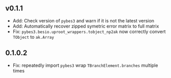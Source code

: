 ## v0.1.1
* Add: Check version of `pybes3` and warn if it is not the latest version
* Add: Automatically recover zipped symetric error matrix to full matrix
* Fix: `pybes3.besio.uproot_wrappers.tobject_np2ak` now correctly convert `TObject` to `ak.Array`

## 0.1.0.2
* Fix: repeatedly import `pybes3` wrap `TBranchElement.branches` multiple times
